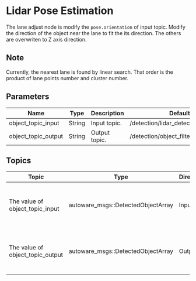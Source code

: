 # Lidar Pose Estimation

The lane adjust node is modify the `pose.orientation` of input topic. Modify the direction of the object near the lane to fit the its direction. The others are overwriten to Z axis direction.

## Note

Currently, the nearest lane is found by linear search. That order is the product of lane points number and cluster number.

## Parameters

| Name | Type | Description | Default Value |
|------|------|-------------|---------------|
| object_topic_input  | String | Input topic.  | /detection/lidar_detector/objects |
| object_topic_output | String | Output topic. | /detection/object_filter/lane_adjust/objects |

## Topics

| Topic | Type | Direction | Description |
|-------|------|-----------|-------------|
| The value of object_topic_input  | autoware_msgs::DetectedObjectArray | Input  | Detected object from a clustering algorithm or another object filter. |
| The value of object_topic_output | autoware_msgs::DetectedObjectArray | Output | Detected object that pose is modified to fit lane direction. |

